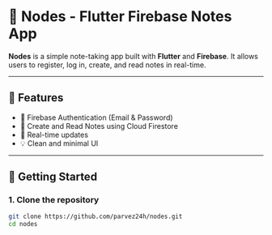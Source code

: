 # 📒 Nodes - Flutter Firebase Notes App

**Nodes** is a simple note-taking app built with **Flutter** and **Firebase**. It allows users to register, log in, create, and read notes in real-time.

---

## 🔧 Features

- 🔐 Firebase Authentication (Email & Password)
- 📝 Create and Read Notes using Cloud Firestore
- 🔄 Real-time updates
- 💡 Clean and minimal UI

---

## 🚀 Getting Started

### 1. Clone the repository

```bash
git clone https://github.com/parvez24h/nodes.git
cd nodes